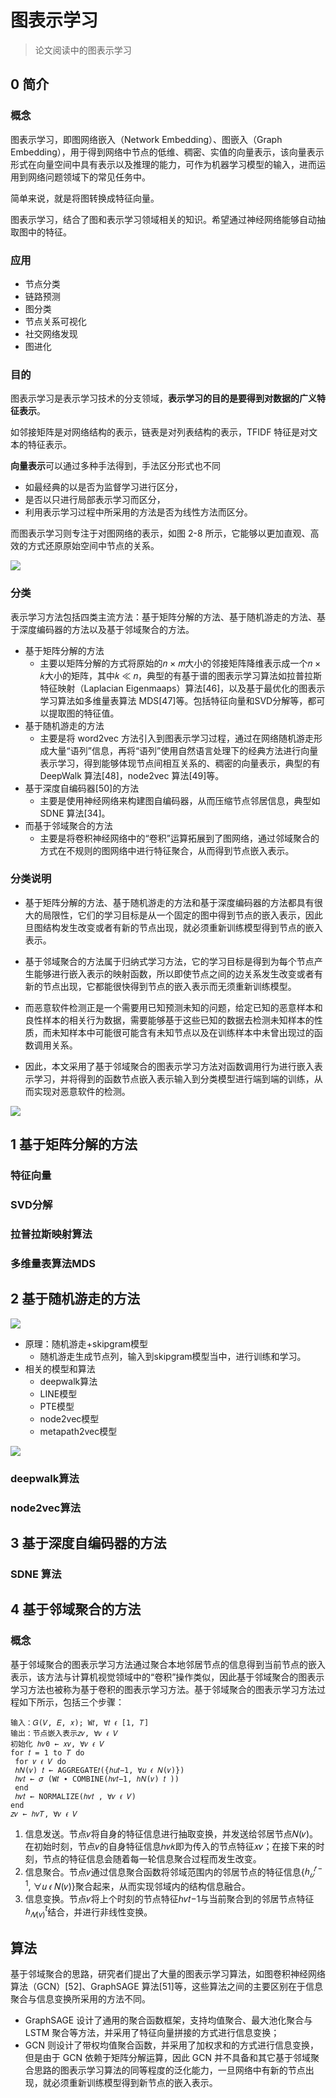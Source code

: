 # 图表示学习
> 论文阅读中的图表示学习

## 0 简介

### 概念
图表示学习，即图网络嵌入（Network Embedding）、图嵌入（Graph Embedding），用于得到网络中节点的低维、稠密、实值的向量表示，该向量表示形式在向量空间中具有表示以及推理的能力，可作为机器学习模型的输入，进而运用到网络问题领域下的常见任务中。

简单来说，就是将图转换成特征向量。

图表示学习，结合了图和表示学习领域相关的知识。希望通过神经网络能够自动抽取图中的特征。

### 应用

* 节点分类
* 链路预测
* 图分类
* 节点关系可视化
* 社交网络发现
* 图进化



### 目的

图表示学习是表示学习技术的分支领域，**表示学习的目的是要得到对数据的广义特征表示**。

如邻接矩阵是对网络结构的表示，链表是对列表结构的表示，TFIDF 特征是对文本的特征表示。

**向量表示**可以通过多种手法得到，手法区分形式也不同

* 如最经典的以是否为监督学习进行区分，
* 是否以只进行局部表示学习而区分，
* 利用表示学习过程中所采用的方法是否为线性方法而区分。

而图表示学习则专注于对图网络的表示，如图 2-8 所示，它能够以更加直观、高效的方式还原原始空间中节点的关系。

![](image/2022-01-04-10-01-00.png)


### 分类

表示学习方法包括四类主流方法：基于矩阵分解的方法、基于随机游走的方法、基于深度编码器的方法以及基于邻域聚合的方法。

* 基于矩阵分解的方法
  * 主要以矩阵分解的方式将原始的𝑛 × 𝑚大小的邻接矩阵降维表示成一个𝑛 × 𝑘大小的矩阵，其中𝑘 ≪ 𝑛，典型的有基于谱的图表示学习算法如拉普拉斯特征映射（Laplacian Eigenmaaps）算法[46]，以及基于最优化的图表示学习算法如多维量表算法 MDS[47]等。包括特征向量和SVD分解等，都可以提取图的特征值。
* 基于随机游走的方法
  * 主要是将 word2vec 方法引入到图表示学习过程，通过在网络随机游走形成大量“语列”信息，再将“语列”使用自然语言处理下的经典方法进行向量表示学习，得到能够体现节点间相互关系的、稠密的向量表示，典型的有 DeepWalk 算法[48]，node2vec 算法[49]等。
* 基于深度自编码器[50]的方法
  * 主要是使用神经网络来构建图自编码器，从而压缩节点邻居信息，典型如 SDNE 算法[34]。
* 而基于邻域聚合的方法
  * 主要是将卷积神经网络中的“卷积”运算拓展到了图网络，通过邻域聚合的方式在不规则的图网络中进行特征聚合，从而得到节点嵌入表示。

### 分类说明
* 基于矩阵分解的方法、基于随机游走的方法和基于深度编码器的方法都具有很大的局限性，它们的学习目标是从一个固定的图中得到节点的嵌入表示，因此旦图结构发生改变或者有新的节点出现，就必须重新训练模型得到节点的嵌入表示。
* 基于邻域聚合的方法属于归纳式学习方法，它的学习目标是得到为每个节点产生能够进行嵌入表示的映射函数，所以即使节点之间的边关系发生改变或者有新的节点出现，它都能很快得到节点的嵌入表示而无须重新训练模型。

* 而恶意软件检测正是一个需要用已知预测未知的问题，给定已知的恶意样本和良性样本的相关行为数据，需要能够基于这些已知的数据去检测未知样本的性质，而未知样本中可能很可能含有未知节点以及在训练样本中未曾出现过的函数调用关系。
* 因此，本文采用了基于邻域聚合的图表示学习方法对函数调用行为进行嵌入表示学习，并将得到的函数节点嵌入表示输入到分类模型进行端到端的训练，从而实现对恶意软件的检测。



![](image/2022-01-04-10-04-46.png)

## 1 基于矩阵分解的方法

### 特征向量


### SVD分解


### 拉普拉斯映射算法


### 多维量表算法MDS


## 2 基于随机游走的方法

![](./image/随机游走.png) 

* 原理：随机游走+skipgram模型
  * 随机游走生成节点列，输入到skipgram模型当中，进行训练和学习。
* 相关的模型和算法
  * deepwalk算法
  * LINE模型
  * PTE模型
  * node2vec模型
  * metapath2vec模型

![](./image/随机游走方法.png)


### deepwalk算法

### node2vec算法

## 3 基于深度自编码器的方法

### SDNE 算法

## 4 基于邻域聚合的方法

### 概念

基于邻域聚合的图表示学习方法通过聚合本地邻居节点的信息得到当前节点的嵌入表示，该方法与计算机视觉领域中的“卷积”操作类似，因此基于邻域聚合的图表示学习方法也被称为基于卷积的图表示学习方法。基于邻域聚合的图表示学习方法过程如下所示，包括三个步骤：


```
输入：𝐺(𝑉, 𝐸, 𝑥); W𝑡, ∀𝑡 𝜖 [1, 𝑇]
输出：节点嵌入表示𝑧𝜈, ∀𝜈 𝜖 𝑉
初始化 ℎ𝜈0 ← 𝑥𝜈, ∀𝜈 𝜖 𝑉
for 𝑡 = 1 to 𝑇 do
 for 𝜈 𝜖 𝑉 do
 ℎ𝑁(𝜈) 𝑡 ← AGGREGATE𝑡({ℎ𝑢𝑡−1, ∀𝑢 𝜖 𝑁(𝜈)})
 ℎ𝜈𝑡 ← 𝜎 (W𝑡 ∙ COMBINE(ℎ𝜈𝑡−1, ℎ𝑁(𝜈) 𝑡 ))
 end
 ℎ𝜈𝑡 ← NORMALIZE(ℎ𝜈𝑡 , ∀𝜈 𝜖 𝑉)
end
𝑧𝜈 ← ℎ𝜈𝑇, ∀𝜈 𝜖 𝑉
```
1. 信息发送。节点𝜈将自身的特征信息进行抽取变换，并发送给邻居节点𝑁(𝜈)。在初始时刻，节点𝜈的自身特征信息ℎ𝜈𝑘即为传入的节点特征𝑥𝜈；在接下来的时刻，节点的特征信息会随着每一轮信息聚合过程而发生改变。
2. 信息聚合。节点𝜈通过信息聚合函数将邻域范围内的邻居节点的特征信息{$ℎ_𝑢^{𝑡−1}$, ∀𝑢 𝜖 𝑁(𝜈)}聚合起来，从而实现邻域内的结构信息融合。
3. 信息变换。节点𝜈将上个时刻的节点特征ℎ𝜈𝑡−1与当前聚合到的邻居节点特征 $ℎ_{𝑁(v)}^t$结合，并进行非线性变换。

## 算法

基于邻域聚合的思路，研究者们提出了大量的图表示学习算法，如图卷积神经网络算法（GCN）[52]、GraphSAGE 算法[51]等，这些算法之间的主要区别在于信息聚合与信息变换所采用的方法不同。
*  GraphSAGE 设计了通用的聚合函数框架，支持均值聚合、最大池化聚合与 LSTM 聚合等方法，并采用了特征向量拼接的方式进行信息变换；
*  GCN 则设计了带权均值聚合函数，并采用了加权求和的方式进行信息变换，但是由于 GCN 依赖于矩阵分解运算，因此 GCN 并不具备和其它基于邻域聚合思路的图表示学习算法的同等程度的泛化能力，一旦网络中有新的节点出现，就必须重新训练模型得到新节点的嵌入表示。